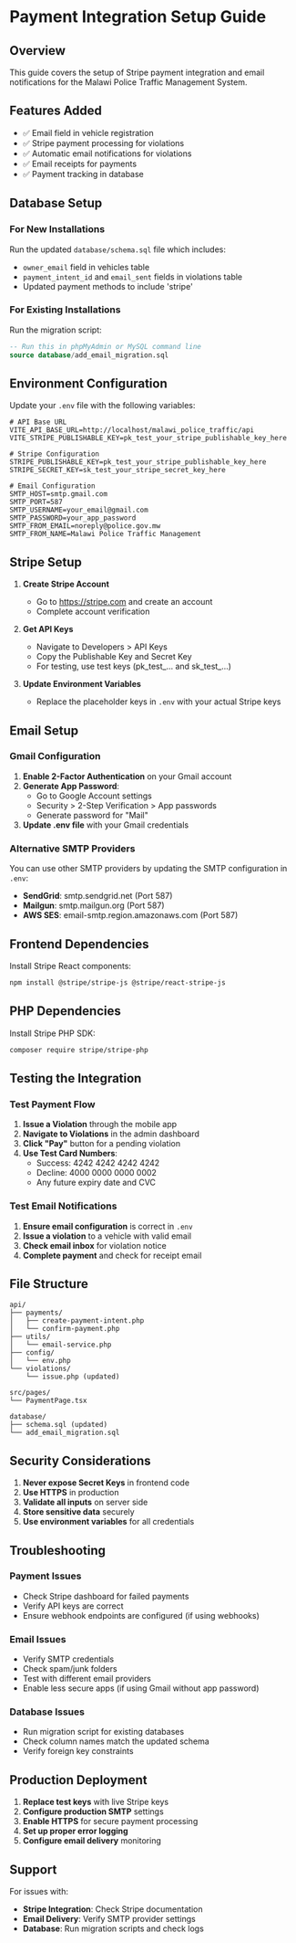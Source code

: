 # Payment Integration Setup Guide

## Overview
This guide covers the setup of Stripe payment integration and email notifications for the Malawi Police Traffic Management System.

## Features Added
- ✅ Email field in vehicle registration
- ✅ Stripe payment processing for violations
- ✅ Automatic email notifications for violations
- ✅ Email receipts for payments
- ✅ Payment tracking in database

## Database Setup

### For New Installations
Run the updated `database/schema.sql` file which includes:
- `owner_email` field in vehicles table
- `payment_intent_id` and `email_sent` fields in violations table
- Updated payment methods to include 'stripe'

### For Existing Installations
Run the migration script:
```sql
-- Run this in phpMyAdmin or MySQL command line
source database/add_email_migration.sql
```

## Environment Configuration

Update your `.env` file with the following variables:

```env
# API Base URL
VITE_API_BASE_URL=http://localhost/malawi_police_traffic/api
VITE_STRIPE_PUBLISHABLE_KEY=pk_test_your_stripe_publishable_key_here

# Stripe Configuration
STRIPE_PUBLISHABLE_KEY=pk_test_your_stripe_publishable_key_here
STRIPE_SECRET_KEY=sk_test_your_stripe_secret_key_here

# Email Configuration
SMTP_HOST=smtp.gmail.com
SMTP_PORT=587
SMTP_USERNAME=your_email@gmail.com
SMTP_PASSWORD=your_app_password
SMTP_FROM_EMAIL=noreply@police.gov.mw
SMTP_FROM_NAME=Malawi Police Traffic Management
```

## Stripe Setup

1. **Create Stripe Account**
   - Go to https://stripe.com and create an account
   - Complete account verification

2. **Get API Keys**
   - Navigate to Developers > API Keys
   - Copy the Publishable Key and Secret Key
   - For testing, use test keys (pk_test_... and sk_test_...)

3. **Update Environment Variables**
   - Replace the placeholder keys in `.env` with your actual Stripe keys

## Email Setup

### Gmail Configuration
1. **Enable 2-Factor Authentication** on your Gmail account
2. **Generate App Password**:
   - Go to Google Account settings
   - Security > 2-Step Verification > App passwords
   - Generate password for "Mail"
3. **Update .env file** with your Gmail credentials

### Alternative SMTP Providers
You can use other SMTP providers by updating the SMTP configuration in `.env`:
- **SendGrid**: smtp.sendgrid.net (Port 587)
- **Mailgun**: smtp.mailgun.org (Port 587)
- **AWS SES**: email-smtp.region.amazonaws.com (Port 587)

## Frontend Dependencies

Install Stripe React components:
```bash
npm install @stripe/stripe-js @stripe/react-stripe-js
```

## PHP Dependencies

Install Stripe PHP SDK:
```bash
composer require stripe/stripe-php
```

## Testing the Integration

### Test Payment Flow
1. **Issue a Violation** through the mobile app
2. **Navigate to Violations** in the admin dashboard
3. **Click "Pay"** button for a pending violation
4. **Use Test Card Numbers**:
   - Success: 4242 4242 4242 4242
   - Decline: 4000 0000 0000 0002
   - Any future expiry date and CVC

### Test Email Notifications
1. **Ensure email configuration** is correct in `.env`
2. **Issue a violation** to a vehicle with valid email
3. **Check email inbox** for violation notice
4. **Complete payment** and check for receipt email

## File Structure

```
api/
├── payments/
│   ├── create-payment-intent.php
│   └── confirm-payment.php
├── utils/
│   └── email-service.php
├── config/
│   └── env.php
└── violations/
    └── issue.php (updated)

src/pages/
└── PaymentPage.tsx

database/
├── schema.sql (updated)
└── add_email_migration.sql
```

## Security Considerations

1. **Never expose Secret Keys** in frontend code
2. **Use HTTPS** in production
3. **Validate all inputs** on server side
4. **Store sensitive data** securely
5. **Use environment variables** for all credentials

## Troubleshooting

### Payment Issues
- Check Stripe dashboard for failed payments
- Verify API keys are correct
- Ensure webhook endpoints are configured (if using webhooks)

### Email Issues
- Verify SMTP credentials
- Check spam/junk folders
- Test with different email providers
- Enable less secure apps (if using Gmail without app password)

### Database Issues
- Run migration script for existing databases
- Check column names match the updated schema
- Verify foreign key constraints

## Production Deployment

1. **Replace test keys** with live Stripe keys
2. **Configure production SMTP** settings
3. **Enable HTTPS** for secure payment processing
4. **Set up proper error logging**
5. **Configure email delivery** monitoring

## Support

For issues with:
- **Stripe Integration**: Check Stripe documentation
- **Email Delivery**: Verify SMTP provider settings
- **Database**: Run migration scripts and check logs